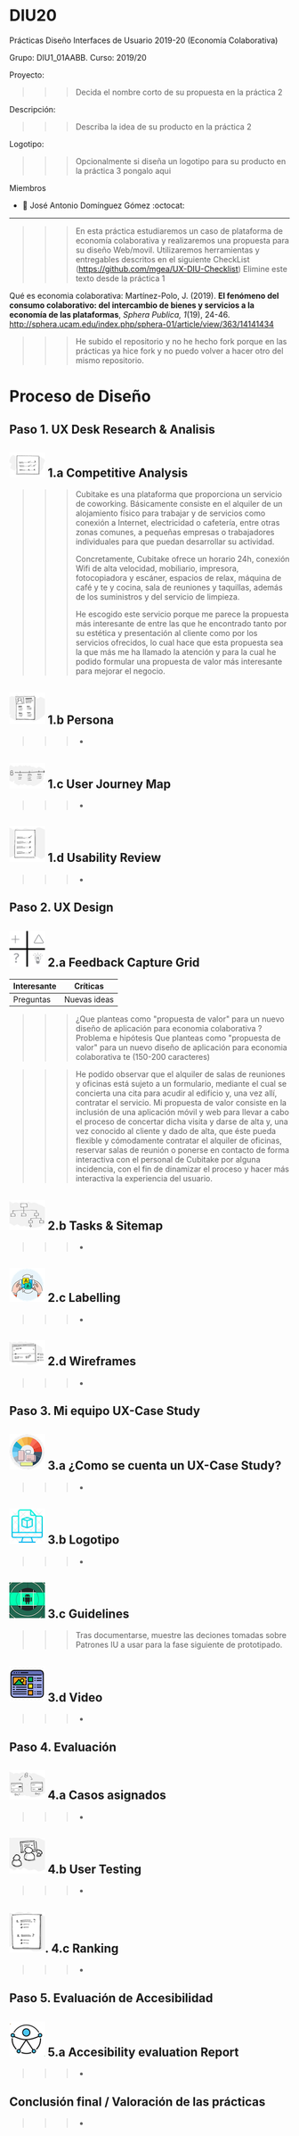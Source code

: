 # DIU20
Prácticas Diseño Interfaces de Usuario 2019-20 (Economía Colaborativa) 

Grupo: DIU1_01AABB.  Curso: 2019/20 

Proyecto: 
>>> Decida el nombre corto de su propuesta en la práctica 2 

Descripción: 

>>> Describa la idea de su producto en la práctica 2 

Logotipo: 
>>> Opcionalmente si diseña un logotipo para su producto en la práctica 3 pongalo aqui

Miembros
 * :bust_in_silhouette:   José Antonio Domínguez Gómez     :octocat:

----- 

>>> En esta práctica estudiaremos un caso de plataforma de economía colaborativa y realizaremos una propuesta para su diseño Web/movil. Utilizaremos herramientas y entregables descritos en el siguiente CheckList (https://github.com/mgea/UX-DIU-Checklist) Elimine este texto desde la práctica 1


Qué es economia colaborativa: Martínez-Polo, J. (2019). **El fenómeno del consumo colaborativo: del intercambio de bienes y servicios a la economía de las plataformas**, *Sphera Publica, 1*(19), 24-46. http://sphera.ucam.edu/index.php/sphera-01/article/view/363/14141434

>>> He subido el repositorio y no he hecho fork porque en las prácticas ya hice fork y no puedo volver a hacer otro del mismo repositorio.


# Proceso de Diseño 

## Paso 1. UX Desk Research & Analisis 

![Método UX](img/Competitive.png) 1.a Competitive Analysis
-----

>>> Cubitake es una plataforma que proporciona un servicio de coworking. Básicamente consiste en el alquiler de un alojamiento físico para trabajar y de servicios como conexión a Internet, electricidad o cafetería, entre otras zonas comunes, a pequeñas empresas o trabajadores individuales para que puedan desarrollar su actividad.
>>>
>>> Concretamente, Cubitake ofrece un horario 24h, conexión Wifi de alta velocidad, mobiliario, impresora, fotocopiadora y escáner, espacios de relax, máquina de café y te y cocina, sala de reuniones y taquillas, además de los suministros y del servicio de limpieza.
>>>
>>> He escogido este servicio porque me parece la propuesta más interesante de entre las que he encontrado tanto por su estética y presentación al cliente como por los servicios ofrecidos, lo cual hace que esta propuesta sea la que más me ha llamado la atención y para la cual he podido formular una propuesta de valor más interesante para mejorar el negocio.


![Método UX](img/Persona.png) 1.b Persona
-----

>>> -


![Método UX](img/JourneyMap.png) 1.c User Journey Map
----

>>> - 


![Método UX](img/usabilityReview.png) 1.d Usability Review
----
>>> -


## Paso 2. UX Design  


![Método UX](img/feedback-capture-grid.png) 2.a Feedback Capture Grid
----

 Interesante | Críticas     
| ------------- | -------
  Preguntas | Nuevas ideas


>>> ¿Que planteas como "propuesta de valor" para un nuevo diseño de aplicación para economia colaborativa ?
>>> Problema e hipótesis
>>>  Que planteas como "propuesta de valor" para un nuevo diseño de aplicación para economia colaborativa te
>>> (150-200 caracteres)

>>> He podido observar que el alquiler de salas de reuniones y oficinas está sujeto a un formulario, mediante el cual se concierta una cita para acudir al edificio y, una vez allí, contratar el servicio. Mi propuesta de valor consiste en la inclusión de una aplicación móvil y web para llevar a cabo el proceso de concertar dicha visita y darse de alta y, una vez conocido al cliente y dado de alta, que éste pueda flexible y cómodamente contratar el alquiler de oficinas, reservar salas de reunión o ponerse en contacto de forma interactiva con el personal de Cubitake por alguna incidencia, con el fin de dinamizar el proceso y hacer más interactiva la experiencia del usuario.

![Método UX](img/Sitemap.png) 2.b Tasks & Sitemap 
-----

>>> -


![Método UX](img/labelling.png) 2.c Labelling 
----


>>> -


![Método UX](img/Wireframes.png) 2.d Wireframes
-----

>>> -


## Paso 3. Mi equipo UX-Case Study 

![Método UX](img/moodboard.png) 3.a ¿Como se cuenta un UX-Case Study?
-----

>>> -


![Método UX](img/landing-page.png)  3.b Logotipo
----

>>> -


![Método UX](img/guidelines.png) 3.c Guidelines
----

>>> Tras documentarse, muestre las deciones tomadas sobre Patrones IU a usar para la fase siguiente de prototipado. 


![Método UX](img/mockup.png)  3.d Video
----

>>> -


## Paso 4. Evaluación 

![Método UX](img/ABtesting.png) 4.a Casos asignados
----

>>> -


![Método UX](img/usability-testing.png) 4.b User Testing
----

>>> -


![Método UX](img/Survey.png). 4.c Ranking 
----

>>> -


## Paso 5. Evaluación de Accesibilidad  


![Método UX](img/Accesibility.png)  5.a Accesibility evaluation Report
----

>>> - 


## Conclusión final / Valoración de las prácticas

>>> -













